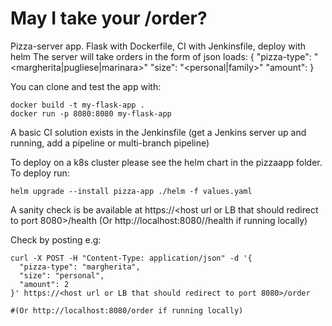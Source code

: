 # May I take your /order?

Pizza-server app. Flask with Dockerfile, CI with Jenkinsfile, deploy with helm
The server will take orders in the form of json loads:
{
"pizza-type": "<margherita|pugliese|marinara>"
"size": "<personal|family>"
"amount": <int>
}

You can clone and test the app with:
```
docker build -t my-flask-app .
docker run -p 8080:8080 my-flask-app
```

A basic CI solution exists in the Jenkinsfile (get a Jenkins server up and running, add a pipeline or multi-branch pipeline)

To deploy on a k8s cluster please see the helm chart in the pizzaapp folder.
To deploy run:
```
helm upgrade --install pizza-app ./helm -f values.yaml
```

A sanity check is be available at https://<host url or LB that should redirect to port 8080>/health
(Or http://localhost:8080//health if running locally)


Check by posting e.g:
```
curl -X POST -H "Content-Type: application/json" -d '{
  "pizza-type": "margherita",
  "size": "personal",
  "amount": 2
}' https://<host url or LB that should redirect to port 8080>/order

#(Or http://localhost:8080/order if running locally)
```

